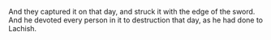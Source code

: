 And they captured it on that day, and struck it with the edge of the sword. And he devoted every person in it to destruction that day, as he had done to Lachish.
